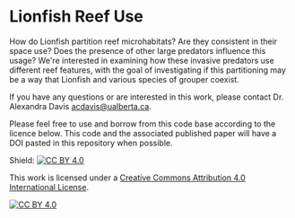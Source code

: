 # Lionfish Reef Use

How do Lionfish partition reef microhabitats? Are they consistent in their space use? Does the presence of other large predators influence this usage? We're interested in examining how these invasive predators use different reef features, with the goal of investigating if this partitioning may be a way that Lionfish and various species of grouper coexist. 

If you have any questions or are interested in this work, please contact Dr. Alexandra Davis [acdavis@ualberta.ca](acdavis@ualberta.ca).

Please feel free to use and borrow from this code base according to the licence below. This code and the associated published paper will have a DOI pasted in this repository when possible.

Shield: [![CC BY 4.0][cc-by-shield]][cc-by]

This work is licensed under a
[Creative Commons Attribution 4.0 International License][cc-by].

[![CC BY 4.0][cc-by-image]][cc-by]

[cc-by]: http://creativecommons.org/licenses/by/4.0/
[cc-by-image]: https://i.creativecommons.org/l/by/4.0/88x31.png
[cc-by-shield]: https://img.shields.io/badge/License-CC%20BY%204.0-lightgrey.svg
